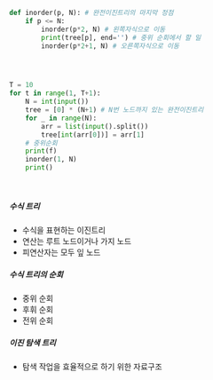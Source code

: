 ```python
def inorder(p, N): # 완전이진트리의 마지막 정점
    if p <= N:
        inorder(p*2, N) # 왼쪽자식으로 이동
        print(tree[p], end='') # 중위 순회에서 할 일
        inorder(p*2+1, N) # 오른쪽자식으로 이동




T = 10
for t in range(1, T+1):
    N = int(input())
    tree = [0] * (N+1) # N번 노드까지 있는 완전이진트리
    for _ in range(N):
        arr = list(input().split())
        tree[int(arr[0])] = arr[1] 
	# 중위순회        
    print(f)
    inorder(1, N)
    print()
```

​                                                                                                                                                                                                                                                                                                                                                                                                                                                                                                                                                                                                                                                                                                                                                                                                                                                               

##### 수식 트리

- 수식을 표현하는 이진트리
- 연산는 루트 노드이거나 가지 노드
- 피연산자는 모두 잎 노드



##### 수식 트리의 순회

- 중위 순회
- 후휘 순회
- 전위 순회



##### 이진 탐색 트리

- 탐색 작업을 효율적으로 하기 위한 자료구조

